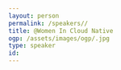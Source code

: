 ```yaml
---
layout: person
permalink: /speakers//
title: @Women In Cloud Native
ogp: /assets/images/ogp/.jpg
type: speaker
id: 
---
```

